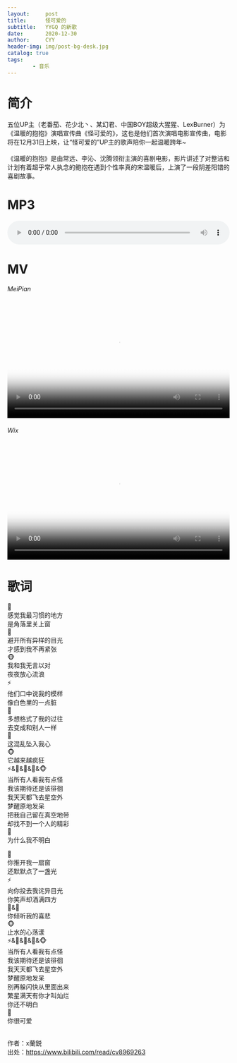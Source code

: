 ```yaml
---
layout:     post
title:      怪可爱的
subtitle:   YYGQ 的新歌
date:       2020-12-30
author:     CYY
header-img: img/post-bg-desk.jpg
catalog: true
tags:    
        - 音乐
---
```


# 简介
五位UP主（老番茄、花少北丶、某幻君、中国BOY超级大猩猩、LexBurner）为《温暖的抱抱》演唱宣传曲《怪可爱的》，这也是他们首次演唱电影宣传曲，电影将在12月31日上映，让“怪可爱的”UP主的歌声陪你一起温暖跨年~<br><br>
《温暖的抱抱》是由常远、李沁、沈腾领衔主演的喜剧电影，影片讲述了对整洁和计划有着超乎常人执念的鲍抱在遇到个性率真的宋温暖后，上演了一段阴差阳错的喜剧故事。

# MP3
<audio src="https://cdn.jsdelivr.net/gh/CYYHH3/cyyhh3.github.io@master/audios/%E6%80%AA%E5%8F%AF%E7%88%B1%E7%9A%84.mp3" controls="controls" style="width: 100%;">Your browser does not support the audio tag.</audio>
<!--<audio src="/audios/%E6%80%AA%E5%8F%AF%E7%88%B1%E7%9A%84.mp3" controls="controls" style="width: 100%;">Your browser does not support the audio tag.</audio>-->

# MV
###### MeiPian
<video src="https://ss2.meipian.me/users/16486831/1e1b7960-49d9-11eb-ba86-bd35d674f0a8_convert.mp4" controls="controls" poster="https://ss2.meipian.me/users/16486831/27dabe71-49d9-11eb-ba86-bd35d674f0a8.jpg-thumb3" class="video" style="width: 100%;max-height: 432px; object-fit: cover;"></video>
###### Wix
<video src="https://video.wixstatic.com/video/457e8b_451664e1ed454f1889196cc678511c8b/1080p/mp4/file.mp4" controls="controls" poster="https://ss2.meipian.me/users/16486831/27dabe71-49d9-11eb-ba86-bd35d674f0a8.jpg-thumb3" class="video" style="width: 100%;max-height: 432px; object-fit: cover;"></video>

# 歌词
🌸<br>
感觉我最习惯的地方<br>
是角落里关上窗<br>
🍅<br>
避开所有异样的目光<br>
才感到我不再紧张<br>
🐵<br>
我和我无言以对<br>
夜夜放心流浪<br>
⚡<br>
他们口中说我的模样<br>
像白色里的一点脏<br>
🦄<br>
多想格式了我的过往<br>
去变成和别人一样<br>
🌸<br>
这混乱坠入我心<br>
🐵<br>
它越来越疯狂<br>
⚡&🌸&🦄&🍅&🐵<br>
当所有人看我有点怪<br>
我该期待还是该徘徊<br>
我天天都飞去星空外<br>
梦醒原地发呆<br>
把我自己留在真空地带<br>
却找不到一个人的精彩<br>
🦄<br>
为什么我不明白

🍅<br>
你推开我一扇窗<br>
还默默点了一盏光<br>
⚡<br>
向你投去我诧异目光<br>
你笑声却洒满四方<br>
🌸&🦄<br>
你倾听我的喜悲<br>
🐵<br>
止水的心荡漾<br>
⚡&🌸&🦄&🍅&🐵<br>
当所有人看我有点怪<br>
我该期待还是该徘徊<br>
我天天都飞去星空外<br>
梦醒原地发呆<br>
别再躲闪快从里面出来<br>
繁星满天有你才叫灿烂<br>
你还不明白<br>
🍅<br>
你很可爱<br><br>

作者：x蘭鋭<br>
出处：https://www.bilibili.com/read/cv8969263
